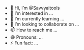 - 👋 Hi, I’m @Savvyaitools
- 👀 I’m interested in ...
- 🌱 I’m currently learning ...
- 💞️ I’m looking to collaborate on ...
- 📫 How to reach me ...
- 😄 Pronouns: ...
- ⚡ Fun fact: ...

<!---
Savvyaitools/Savvyaitools is a ✨ special ✨ repository because its `README.md` (this file) appears on your GitHub profile.
You can click the Preview link to take a look at your changes.
--->
